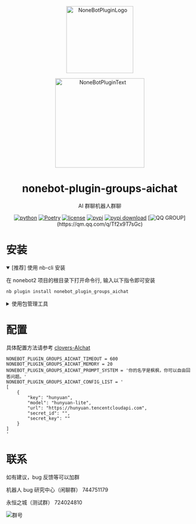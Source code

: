 <div align="center">

<a href="https://v2.nonebot.dev/store">
  <img src="https://raw.githubusercontent.com/A-kirami/nonebot-plugin-template/resources/nbp_logo.png" width="180" height="180" alt="NoneBotPluginLogo">
</a>

<p>
  <img src="https://raw.githubusercontent.com/A-kirami/nonebot-plugin-template/resources/NoneBotPlugin.svg" width="240" alt="NoneBotPluginText">
</p>

# nonebot-plugin-groups-aichat

AI 群聊机器人群聊

[![python](https://img.shields.io/badge/python-3.12+-blue.svg)](https://www.python.org/)
[![Poetry](https://img.shields.io/endpoint?url=https://python-poetry.org/badge/v0.json)](https://python-poetry.org/)
[![license](https://img.shields.io/github/license/KarisAya/nonebot_plugin_groups_aichat.svg)](./LICENSE)
[![pypi](https://img.shields.io/pypi/v/nonebot_plugin_groups_aichat.svg)](https://pypi.python.org/pypi/nonebot_plugin_groups_aichat)
[![pypi download](https://img.shields.io/pypi/dm/nonebot_plugin_groups_aichat)](https://pypi.python.org/pypi/nonebot_plugin_groups_aichat)
[![QQ GROUP](https://img.shields.io/badge/QQ%E7%BE%A4-744751179-brown?)](https://qm.qq.com/q/Tf2x9T7sGc)

</div>

# 安装

<details open>
<summary>[推荐] 使用 nb-cli 安装</summary>

在 nonebot2 项目的根目录下打开命令行, 输入以下指令即可安装

```bash
nb plugin install nonebot_plugin_groups_aichat
```

</details>

<details>
<summary>使用包管理工具</summary>

使用 poetry/pip 等包管理工具在当前目录安装本插件

之后打开 nonebot2 项目根目录下的 `pyproject.toml` 文件, 在 `[tool.nonebot]` 部分的 `plugins` 项里追加写入

```toml
[tool.nonebot]
plugins = [
    # ...
    "nonebot_plugin_groups_aichat"
]
```

</details>

</div>

# 配置

具体配置方法请参考 [clovers-AIchat](https://github.com/clovers-project/clovers-AIchat)

```env
NONEBOT_PLUGIN_GROUPS_AICHAT_TIMEOUT = 600
NONEBOT_PLUGIN_GROUPS_AICHAT_MEMORY = 20
NONEBOT_PLUGIN_GROUPS_AICHAT_PROMPT_SYSTEM = '你的名字是枫枫，你可以自由回答问题。'
NONEBOT_PLUGIN_GROUPS_AICHAT_CONFIG_LIST = '
[
	{
		"key": "hunyuan",
		"model": "hunyuan-lite",
		"url": "https://hunyuan.tencentcloudapi.com",
		"secret_id": "",
		"secret_key": ""
	}
]
'
```

# 联系

如有建议，bug 反馈等可以加群

机器人 bug 研究中心（闲聊群） 744751179

永恒之城（测试群） 724024810

![群号](https://github.com/KarisAya/clovers/blob/master/%E9%99%84%E4%BB%B6/qrcode_1676538742221.jpg)
